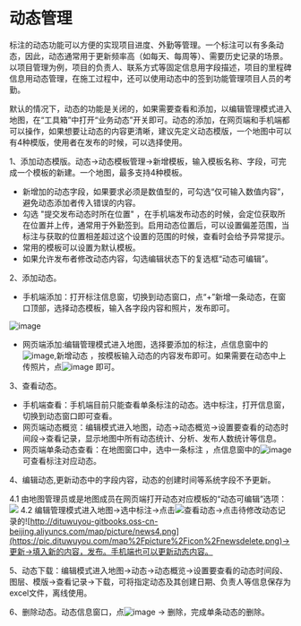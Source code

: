 # 动态管理
标注的动态功能可以方便的实现项目进度、外勤等管理。一个标注可以有多条动态，因此，动态通常用于更新频率高（如每天、每周等）、需要历史记录的场景。以项目管理为例，项目的负责人、联系方式等固定信息用字段描述，项目的里程碑信息用动态管理，在施工过程中，还可以使用动态中的签到功能管理项目人员的考勤。

默认的情况下，动态的功能是关闭的，如果需要查看和添加，以编辑管理模式进入地图，在“工具箱”中打开“业务动态”开关即可。动态的添加，在网页端和手机端都可以操作，如果想要让动态的内容更清晰，建议先定义动态模版，一个地图中可以有4种模版，使用者在发布的时候，可以选择使用。


1、添加动态模版。动态->动态模板管理->新增模板，输入模板名称、字段，可完成一个模板的新建。一个地图，最多支持4种模板。
- 新增加的动态字段，如果要求必须是数值型的，可勾选“仅可输入数值内容”，避免动态添加者传入错误的内容。
- 勾选 "提交发布动态时所在位置" ，在手机端发布动态的时候，会定位获取所在位置并上传，通常用于外勤签到。启用动态位置后，可以设置偏差范围，当标注与获取的位置相差超过这个设置的范围的时候，查看时会给予异常提示。
- 常用的模板可以设置为默认模板。
- 如果允许发布者修改动态内容，勾选编辑状态下的复选框“动态可编辑”。

2、添加动态。
- 手机端添加：打开标注信息窗，切换到动态窗口，点“+”新增一条动态，在窗口顶部，选择动态模板，输入各字段内容和照片，发布即可。

 ![image](https://pic.dituwuyou.com/map%2Fpicture%2Fnews2.PNG)
- 网页端添加:编辑管理模式进入地图，选择要添加的标注，点信息窗中的![image](https://pic.dituwuyou.com/map%2Fpicture%2Ficon%2Fnewsicon.png),新增动态 ，按模板输入动态的内容发布即可。如果需要在动态中上传照片，点![image](https://pic.dituwuyou.com/map%2Fpicture%2Ficon%2Fcamera.jpg) 即可。

3、查看动态。
- 手机端查看：手机端目前只能查看单条标注的动态。选中标注，打开信息窗，切换到动态窗口即可查看。
- 网页端动态概览：编辑模式进入地图，动态->动态概览->设置要查看的动态时间段->查看记录，显示地图中所有动态统计、分析、发布人数统计等信息。
- 网页端单条动态查看：在地图窗口中，选中一条标注 ，点信息窗中的![image](https://pic.dituwuyou.com/map%2Fpicture%2Ficon%2Fnewsicon.png)可查看标注对应动态。

4、编辑动态,更新动态中的字段内容，动态的创建时间等系统字段不予更新。

4.1 由地图管理员或是地图成员在网页端打开动态对应模板的“动态可编辑”选项：
![](https://pic.dituwuyou.com/map/picture/news4.png)
4.2 编辑管理模式进入地图->选中标注->点击![](https://pic.dituwuyou.com/map%2Fpicture%2Ficon%2Fnewsicon.png)查看动态->点击待修改动态记录的![http://dituwuyou-gitbooks.oss-cn-beijing.aliyuncs.com/map/picture/news4.png](https://pic.dituwuyou.com/map%2Fpicture%2Ficon%2Fnewsdelete.png)->更新->填入新的内容，发布。手机端也可以更新动态内容。

5、动态下载：编辑模式进入地图->动态->动态概览->设置要查看的动态时间段、图层、模版->查看记录->下载，可将指定动态及其创建日期、负责人等信息保存为excel文件，离线使用。

6、删除动态。动态信息窗口，点![image](https://pic.dituwuyou.com/map%2Fpicture%2Ficon%2Fnewsdelete.png) -> 删除，完成单条动态的删除。
